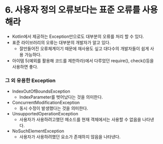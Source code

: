 # 6. 사용자 정의 오류보다는 표준 오류를 사용해라
- Kotlin에서 제공하는 Exception만으로도 대부분의 오류를 처리 할 수 있다.
- 표준 라이브러리의 오류는 대부분의 개발자가 알고 있다.
    - 잘만들어진 오류체계이기 때문에 재사용도 싶고 대다수의 개발자들이 쉽게 사용 가능하다.
- 아이템 5(예외를 활용해 코드를 제한하라)에서 다루었던 require(), check()등을 사용하면 좋다.

### 그 외 유용한 Exception

- IndexOutOfBoundsException
    - IndexParameter를 벗어났다는 것을 의미한다.
- ConcurrentModificationException
    - 동시 수정이 발생했다는 것을 의미한다.
- UnsupportedOperationException
    - 사용자가 사용하려고했던 메소드를 현재 객체에서는 사용할 수 없음을 나타낸다.
- NoSuchElementException
    - 사용자가 사용하려했던 요소가 존재하지 않음을 나타낸다.